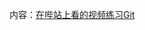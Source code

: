 <!--
 * @Author: your name
 * @Date: 2020-06-16 19:17:33
 * @LastEditTime: 2020-06-16 19:18:27
 * @LastEditors: your name
 * @Description: In User Settings Edit
 * @FilePath: \shop\reade.md
--> 
内容：[在哔站上看的视频练习Git](https://www.bilibili.com/video/BV1sJ411D7xN?p=11)
